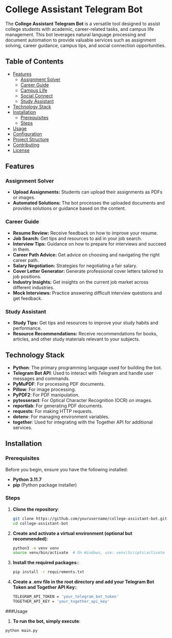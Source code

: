 # College Assistant Telegram Bot

The **College Assistant Telegram Bot** is a versatile tool designed to assist college students with academic, career-related tasks, and campus life management. This bot leverages natural language processing and document automation to provide valuable services such as assignment solving, career guidance, campus tips, and social connection opportunities.

## Table of Contents
- [Features](#features)
  - [Assignment Solver](#assignment-solver)
  - [Career Guide](#career-guide)
  - [Campus Life](#campus-life)
  - [Social Connect](#social-connect)
  - [Study Assistant](#study-assistant)
- [Technology Stack](#technology-stack)
- [Installation](#installation)
  - [Prerequisites](#prerequisites)
  - [Steps](#steps)
- [Usage](#usage)
- [Configuration](#configuration)
- [Project Structure](#project-structure)
- [Contributing](#contributing)
- [License](#license)

## Features

### Assignment Solver
- **Upload Assignments:** Students can upload their assignments as PDFs or images.
- **Automated Solutions:** The bot processes the uploaded documents and provides solutions or guidance based on the content.

### Career Guide
- **Resume Review:** Receive feedback on how to improve your resume.
- **Job Search:** Get tips and resources to aid in your job search.
- **Interview Tips:** Guidance on how to prepare for interviews and succeed in them.
- **Career Path Advice:** Get advice on choosing and navigating the right career path.
- **Salary Negotiation:** Strategies for negotiating a fair salary.
- **Cover Letter Generator:** Generate professional cover letters tailored to job positions.
- **Industry Insights:** Get insights on the current job market across different industries.
- **Mock Interviews:** Practice answering difficult interview questions and get feedback.

### Study Assistant
- **Study Tips:** Get tips and resources to improve your study habits and performance.
- **Resource Recommendations:** Receive recommendations for books, articles, and other study materials relevant to your subjects.

## Technology Stack
- **Python**: The primary programming language used for building the bot.
- **Telegram Bot API**: Used to interact with Telegram and handle user messages and commands.
- **PyMuPDF**: For processing PDF documents.
- **Pillow**: For image processing.
- **PyPDF2**: For PDF manipulation.
- **pytesseract**: For Optical Character Recognition (OCR) on images.
- **reportlab**: For generating PDF documents.
- **requests**: For making HTTP requests.
- **dotenv**: For managing environment variables.
- **together**: Used for integrating with the Together API for additional services.

## Installation

### Prerequisites
Before you begin, ensure you have the following installed:
- **Python 3.11.7**
- **pip** (Python package installer)

### Steps
1. **Clone the repository**:
   ```bash
   git clone https://github.com/yourusername/college-assistant-bot.git
   cd college-assistant-bot
2. **Create and activate a virtual environment (optional but recommended)**:
   ```bash
   python3 -m venv venv
   source venv/bin/activate  # On Windows, use: venv\Scripts\activate

3. **Install the required packages:**:
    ```bash
    pip install -r requirements.txt

4. **Create a .env file in the root directory and add your Telegram Bot Token and Together API Key:**:
    ```bash
    TELEGRAM_API_TOKEN = 'your_telegram_bot_token'
    TOGETHER_API_KEY = 'your_together_api_key'


###Usage
1. **To run the bot, simply execute**:
  ```bash
  python main.py
